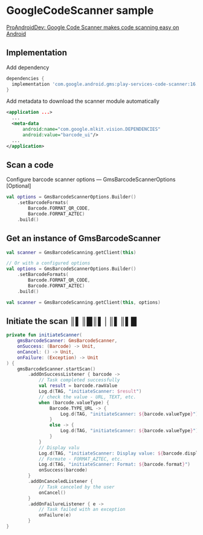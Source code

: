 # GoogleCodeScanner sample

[ProAndroidDev: Google Code Scanner makes code scanning easy on Android](https://proandroiddev.com/google-code-scanner-makes-code-scanning-easy-android-3fba3d2edafc)

## Implementation

Add dependency
```groovy
dependencies {
  implementation 'com.google.android.gms:play-services-code-scanner:16.0.0'
}
```

Add metadata to download the scanner module automatically
```xml
<application ...>
  ...
  <meta-data
      android:name="com.google.mlkit.vision.DEPENDENCIES"
      android:value="barcode_ui"/>
  ...
</application>
```

## Scan a code

Configure barcode scanner options — GmsBarcodeScannerOptions [Optional]

```kotlin
val options = GmsBarcodeScannerOptions.Builder()
    .setBarcodeFormats(
        Barcode.FORMAT_QR_CODE,
        Barcode.FORMAT_AZTEC)
    .build()
``` 

## Get an instance of GmsBarcodeScanner

```kotlin
val scanner = GmsBarcodeScanning.getClient(this)

// Or with a configured options
val options = GmsBarcodeScannerOptions.Builder()
    .setBarcodeFormats(
        Barcode.FORMAT_QR_CODE,
        Barcode.FORMAT_AZTEC)
    .build()

val scanner = GmsBarcodeScanning.getClient(this, options)
```

## Initiate the scan ║▌║█║▌│║▌║▌█

```kotlin
private fun initiateScanner(
    gmsBarcodeScanner: GmsBarcodeScanner,
    onSuccess: (Barcode) -> Unit,
    onCancel: () -> Unit,
    onFailure: (Exception) -> Unit
) {
    gmsBarcodeScanner.startScan()
        .addOnSuccessListener { barcode ->
            // Task completed successfully
            val result = barcode.rawValue
            Log.d(TAG, "initiateScanner: $result")
            // check the value - URL, TEXT, etc.
            when (barcode.valueType) {
                Barcode.TYPE_URL -> {
                    Log.d(TAG, "initiateScanner: ${barcode.valueType}")
                }
                else -> {
                    Log.d(TAG, "initiateScanner: ${barcode.valueType}")
                }
            }
            // Display valu
            Log.d(TAG, "initiateScanner: Display value: ${barcode.displayValue}")
            // Formate - FORMAT_AZTEC, etc.
            Log.d(TAG, "initiateScanner: Format: ${barcode.format}")
            onSuccess(barcode)
        }
        .addOnCanceledListener {
            // Task canceled by the user
            onCancel()
        }
        .addOnFailureListener { e ->
            // Task failed with an exception
            onFailure(e)
        }
}
```
